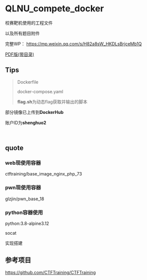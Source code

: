 # QLNU_compete_docker
校赛靶机使用的工程文件

以及所有题目附件

完整WP： https://mp.weixin.qq.com/s/H82a8sW_HKDLsBrjceMb1Q

[PDF版(带目录)](./Writeup.pdf)

## Tips
> Dockerfile
>
> docker-compose.yaml
>
> **flag.sh**为动态flag获取并输出的脚本



部分镜像已上传到**DockerHub**

账户ID为**shenghuo2**

<br>

## quote

### web现使用容器

ctftraining/base_image_nginx_php_73

### pwn现使用容器

glzjin/pwn_base_18

### python容器使用

python:3.8-alpine3.12

socat

实现搭建

## 参考项目

https://github.com/CTFTraining/CTFTraining





